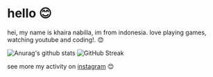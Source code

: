 # hello :blush:
hei, my name is khaira nabilla, im from indonesia. love playing games, watching youtube and coding!. :blush:

![Anurag's github stats](https://github-readme-stats.vercel.app/api?username=khairanabila&show_icons=true&theme=radical)
![GitHub Streak](https://github-readme-streak-stats.herokuapp.com/?user=khairanabila&theme=dark)

see more my activity on [instagram](https://www.instagram.com/_khairnab/) :blush:
